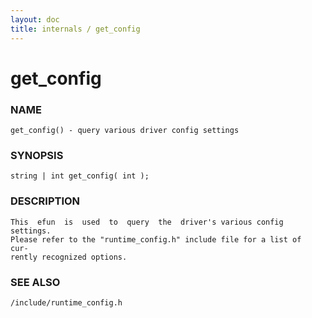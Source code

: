 ```yaml
---
layout: doc
title: internals / get_config
---
```

# get_config

### NAME

    get_config() - query various driver config settings

### SYNOPSIS

    string | int get_config( int );

### DESCRIPTION

    This  efun  is  used  to  query  the  driver's various config settings.
    Please refer to the "runtime_config.h" include file for a list of  cur‐
    rently recognized options.

### SEE ALSO

    /include/runtime_config.h


